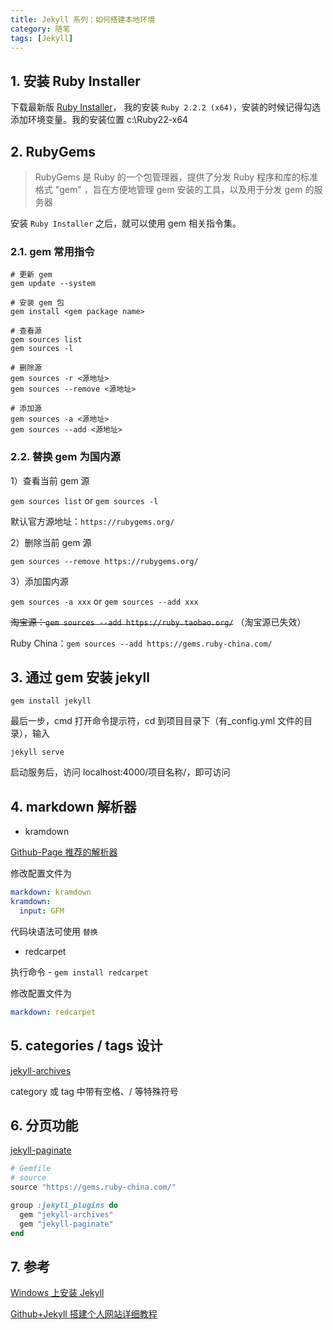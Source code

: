 ```yaml
---
title: Jekyll 系列：如何搭建本地环境
category: 随笔
tags: [Jekyll]
---
```


## 1. 安装 Ruby Installer

下载最新版 [Ruby Installer](http://rubyinstaller.org/downloads/)， 我的安装 `Ruby 2.2.2 (x64)`，安装的时候记得勾选添加环境变量。我的安装位置 c:\Ruby22-x64

## 2. RubyGems

> RubyGems 是 Ruby 的一个包管理器，提供了分发 Ruby 程序和库的标准格式 "gem" ，旨在方便地管理 gem 安装的工具，以及用于分发 gem 的服务器

安装 `Ruby Installer` 之后，就可以使用 gem 相关指令集。

### 2.1. gem 常用指令

```shell
# 更新 gem
gem update --system

# 安装 gem 包
gem install <gem package name>

# 查看源
gem sources list
gem sources -l

# 删除源
gem sources -r <源地址>
gem sources --remove <源地址>

# 添加源
gem sources -a <源地址>
gem sources --add <源地址>
```

### 2.2. 替换 gem 为国内源

1）查看当前 gem 源

`gem sources list` or `gem sources -l`

默认官方源地址：`https://rubygems.org/`

2）删除当前 gem 源

`gem sources --remove https://rubygems.org/`

3）添加国内源

`gem sources -a xxx` or `gem sources --add xxx`

~~淘宝源：`gem sources --add https://ruby.taobao.org/`~~
（淘宝源已失效）

Ruby China：`gem sources --add https://gems.ruby-china.com/`

## 3. 通过 gem 安装 jekyll

`gem install jekyll`

最后一步，cmd 打开命令提示符，cd 到项目目录下（有\_config.yml 文件的目录），输入

`jekyll serve`

启动服务后，访问 localhost:4000/项目名称/，即可访问

## 4. markdown 解析器

- kramdown

[Github-Page 推荐的解析器](https://help.github.com/articles/migrating-your-pages-site-from-maruku/)

修改配置文件为

```yaml
markdown: kramdown
kramdown:
  input: GFM
```

代码块语法可使用 `替换`

- redcarpet

执行命令 - `gem install redcarpet`

修改配置文件为

```yaml
markdown: redcarpet
```

## 5. categories / tags 设计

[jekyll-archives](https://jekyll.github.io/jekyll-archives/)

category 或 tag 中带有空格、/ 等特殊符号

## 6. 分页功能

[jekyll-paginate](https://github.com/jekyll/jekyll-paginate/)

```ruby
# Gemfile
# source
source "https://gems.ruby-china.com/"

group :jekyll_plugins do
  gem "jekyll-archives"
  gem "jekyll-paginate"
end
```

## 7. 参考

[Windows 上安装 Jekyll](http://blog.csdn.net/kong5090041/article/details/38408211)

[Github+Jekyll 搭建个人网站详细教程](https://www.jianshu.com/p/9f71e260925d)
